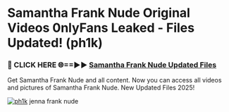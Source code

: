 # Samantha Frank Nude Original Videos 0nlyFans Leaked - Files Updated! (ph1k)

<h3>🔴 CLICK HERE 🌐==►► <a href="https://tinyurl.com/yc6ubb5a" rel="nofollow">Samantha Frank Nude Updated Files</a></h3>

Get Samantha Frank Nude and all content. Now you can access all videos and pictures of Samantha Frank Nude. New Updated Files 2025!

[![ph1k](https://i.imgur.com/7eu0CRL.gif)](https://tinyurl.com/yc6ubb5a)
jenna frank nude